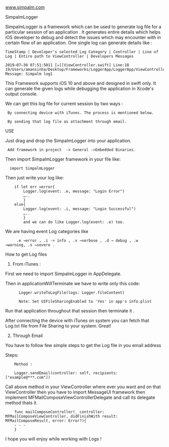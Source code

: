 
www.simpalm.com

SimpalmLogger

SimpalmLogger is a framework which can be used to generate log file for a particular session of an application . It generates entire details which helps iOS developer to debug and detect the issues which may encounter with in certain flow of an  application. One single log can generate details like :

    TimeStamp | Developer's selected Log Category | Controller | Line of Log | Entire path to ViewController | Developers Messages

    2019–07–30 07:51:5011 [☠️][ViewController.swift] Line:18 19/Users/amansinha/Desktop/Frameworks/LoggerApp/LoggerApp/ViewController.swift Message: Simpalm log1
   
This Framework supports iOS 10 and above and designed in swift only. It can generate the given logs while debugging the application in Xcode's output console.

We can get this log file for current session by two ways :

     By connecting device with iTunes. The process is mentioned below.
 
     By sending that log file as attachment through email.

USE

Just drag and drop the SimpalmLogger into your application.

     Add framework in project  -> General ->Embedded Binaries.

Then import SimpalmLogger framework in your file like:

      import SimpalmLogger
     
Then just write your log like:

        if let err =error{
            Logger.log(event: .e, message: "Login Error")
            …..
            }
        else{
            Logger.log(event: .i, message: "Login Successful")
            …..
            }
            and we can do like Logger.log(event: .e) too.
            
We are having event Log categories like 

         .e →error , .i -> info , .v →verbose , .d → debug , .w →warning, .s →severe .
         
         
How to get Log files

1. From iTunes : 

First we need to import SimpalmLogger in AppDelegate.

Then in applicationWillTerminate we have to write only this code:

          Logger.writeToLogFile(logs: Logger.fileContent)
          
          Note: Set UIFileSharingEnabled to 'Yes' in app's info.plist 
          
Run that application throughout that session then terminate it .

After connecting the device with iTunes on system you can fetch that Log.txt file from File Sharing to your system. Great!


2. Through Email

You have to follow few simple steps to get the Log file in you email address 

Steps:

        Method :
        
        Logger.sendEmail(controller: self, recipients: ["example@***.com"])
        
        
Call above method in your ViewController where ever you want and on that ViewController then you have to import MessageUI framework then implement MFMailComposeViewControllerDelegate and call its delegate method thats it. 
        
      
        func mailComposeController(_ controller: MFMailComposeViewController, didFinishWith result: MFMailComposeResult, error: Error?){
        - - - 
        }
        
I hope you will enjoy while working with Logs !

